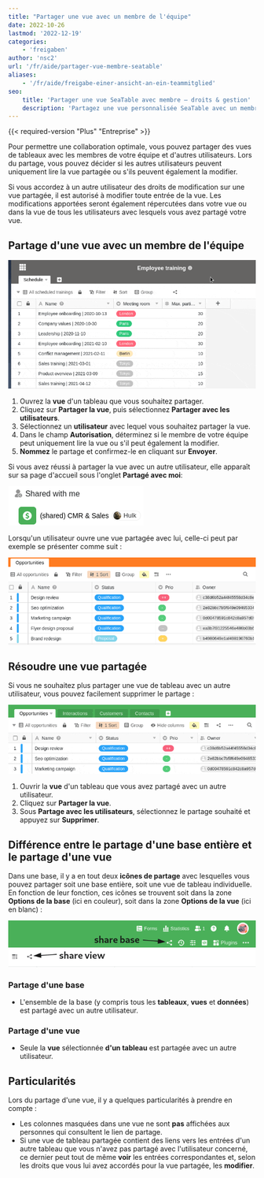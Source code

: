 ```yaml
---
title: "Partager une vue avec un membre de l'équipe"
date: 2022-10-26
lastmod: '2022-12-19'
categories:
    - 'freigaben'
author: 'nsc2'
url: '/fr/aide/partager-vue-membre-seatable'
aliases:
    - '/fr/aide/freigabe-einer-ansicht-an-ein-teammitglied'
seo:
    title: 'Partager une vue SeaTable avec membre – droits & gestion'
    description: 'Partagez une vue personnalisée SeaTable avec un membre, choisissez droits de lecture ou modification et découvrez les différences avec le partage complet.'
---
```


{{< required-version "Plus" "Entreprise" >}}

Pour permettre une collaboration optimale, vous pouvez partager des vues de tableaux avec les membres de votre équipe et d'autres utilisateurs. Lors du partage, vous pouvez décider si les autres utilisateurs peuvent uniquement lire la vue partagée ou s'ils peuvent également la modifier.

Si vous accordez à un autre utilisateur des droits de modification sur une vue partagée, il est autorisé à modifier toute entrée de la vue. Les modifications apportées seront également répercutées dans votre vue ou dans la vue de tous les utilisateurs avec lesquels vous avez partagé votre vue.

## Partage d'une vue avec un membre de l'équipe

![Partage d'une vue avec un membre de l'équipe](images/sharing-a-view-with-a-team-member-1.gif)

1. Ouvrez la **vue** d'un tableau que vous souhaitez partager.
2. Cliquez sur **Partager la vue**, puis sélectionnez **Partager avec les utilisateurs**.
3. Sélectionnez un **utilisateur** avec lequel vous souhaitez partager la vue.
4. Dans le champ **Autorisation**, déterminez si le membre de votre équipe peut uniquement lire la vue ou s'il peut également la modifier.
5. **Nommez** le partage et confirmez-le en cliquant sur **Envoyer**.

Si vous avez réussi à partager la vue avec un autre utilisateur, elle apparaît sur sa page d'accueil sous l'onglet **Partagé avec moi**:

![Vues partagées sur la page d'accueil](images/Screenshot-from-2022-11-10-17-01-26.png)

Lorsqu'un utilisateur ouvre une vue partagée avec lui, celle-ci peut par exemple se présenter comme suit :

![Apparence d'une vue partagée](images/Screenshot-from-2022-11-10-17-15-12.png)

## Résoudre une vue partagée

Si vous ne souhaitez plus partager une vue de tableau avec un autre utilisateur, vous pouvez facilement supprimer le partage :

![Résoudre une vue partagée.](images/resolve-a-split-view.gif)

1. Ouvrir la **vue** d'un tableau que vous avez partagé avec un autre utilisateur.
2. Cliquez sur **Partager la vue**.
3. Sous **Partage avec les utilisateurs**, sélectionnez le partage souhaité et appuyez sur **Supprimer**.

## Différence entre le partage d'une base entière et le partage d'une vue

Dans une base, il y a en tout deux **icônes de partage** avec lesquelles vous pouvez partager soit une base entière, soit une vue de tableau individuelle. En fonction de leur fonction, ces icônes se trouvent soit dans la zone **Options de la base** (ici en couleur), soit dans la zone **Options de la vue** (ici en blanc) :

![Icônes de partage dans une base](images/share-icons-new-1.png)

### Partage d'une base

- L'ensemble de la base (y compris tous les **tableaux**, **vues** et **données**) est partagé avec un autre utilisateur.

### Partage d'une vue

- Seule la **vue** sélectionnée **d'un tableau** est partagée avec un autre utilisateur.

## Particularités

Lors du partage d'une vue, il y a quelques particularités à prendre en compte :

- Les colonnes masquées dans une vue ne sont **pas** affichées aux personnes qui consultent le lien de partage.
- Si une vue de tableau partagée contient des liens vers les entrées d'un autre tableau que vous n'avez pas partagé avec l'utilisateur concerné, ce dernier peut tout de même **voir** les entrées correspondantes et, selon les droits que vous lui avez accordés pour la vue partagée, les **modifier**.
